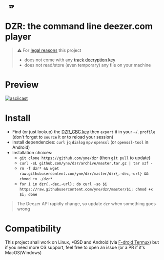 ![dzr logo](.github/.logo.svg)

# DZR: the command line deezer.com player

> ⚠️ For [legal reasons](https://github.com/github/dmca/blob/master/2021/02/2021-02-10-deezer.md) this project
> - does not come with any [track decryption key](https://github.com/yne/dzr/wiki)
> - does not read/store (even temporary) any file on your machine

# Preview
[![asciicast](https://asciinema.org/a/406758.svg)](https://asciinema.org/a/406758)

# Install
- Find (or just lookup) the [DZR_CBC key](https://github.com/yne/dzr/wiki) then `export` it in your `~/.profile` (don't forget to `source` it or to reload your session)
- Install dependencies: `curl` `jq` `dialog` `mpv` `openssl` (or `openssl-tool` in Android)
- Installation choices:
  - `git clone https://github.com/yne/dzr` (then `git pull` to update)
  - `curl -sL github.com/yne/dzr/archive/master.tar.gz | tar xzf -`
  - `rm -f dzr* && wget raw.githubusercontent.com/yne/dzr/master/dzr{,-dec,-url} && chmod +x ./dzr*`
  - `for i in dzr{,-dec,-url}; do curl -so $i https://raw.githubusercontent.com/yne/dzr/master/$i; chmod +x $i; done`

> The Deezer API rapidly change, so update `dzr` when something goes wrong

# Compatibility

This project shall work on Linux, *BSD and Android (via [F-droid Termux](https://termux.com/)) but if you need more OS support, feel free to open an issue (or a PR if it's MacOS/Windows)
